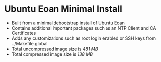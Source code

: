 # Ubuntu Eoan Minimal Install

- Built from a minimal debootstrap install of Ubuntu Eoan
- Contains additional important packages such as an NTP Client and CA Certificates
- Adds any customizations such as root login enabled or SSH keys from ../Makefile.global
- Total uncompressed image size is *481 MB*
- Total compressed image size is *138 MB*
